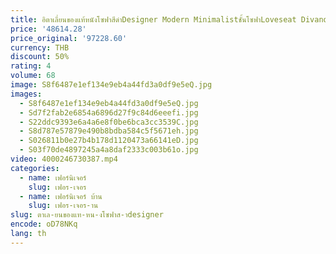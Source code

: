 ```yaml
---
title: อิตาเลี่ยนของแท้หนังโซฟาสีดําDesigner Modern Minimalistชั้นโซฟาLoveseat Divano Soggiornoเฟอร์นิเจอร์อพาร์ทเมนท์
price: '48614.28'
price_original: '97228.60'
currency: THB
discount: 50%
rating: 4
volume: 68
image: S8f6487e1ef134e9eb4a44fd3a0df9e5eQ.jpg
images:
  - S8f6487e1ef134e9eb4a44fd3a0df9e5eQ.jpg
  - Sd7f2fab2e6854a6896d27f9c84d6eeefi.jpg
  - S22ddc9393e6a4a6e8f0be6bca3cc3539C.jpg
  - S8d787e57879e490b8bdba584c5f5671eh.jpg
  - S026811b0e27b4b178d1120473a66141eD.jpg
  - S03f70de4897245a4a8daf2333c003b61o.jpg
video: 4000246730387.mp4
categories:
  - name: เฟอร์นิเจอร์
    slug: เฟอร-เจอร
  - name: เฟอร์นิเจอร์ บ้าน
    slug: เฟอร-เจอร-าน
slug: ตาเล-ยนของแท-หน-งโซฟาส-าdesigner
encode: oD78NKq
lang: th
---
```

  